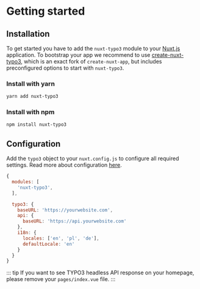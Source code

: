 # Getting started

## Installation

To get started you have to add the `nuxt-typo3` module to your [Nuxt.js](https://nuxtjs.org/) application. To bootstrap your app we recommend to use [create-nuxt-typo3](https://github.com/TYPO3-Initiatives/create-nuxt-typo3), which is an exact fork of `create-nuxt-app`, but includes preconfigured options to start with `nuxt-typo3`.

### Install with yarn

```sh
yarn add nuxt-typo3
```

### Install with npm

```sh
npm install nuxt-typo3
```

## Configuration

Add the `typo3` object to your `nuxt.config.js` to configure all required settings. Read more about configuration [here](https://typo3-initiatives.github.io/nuxt-typo3/configuration/i18n.html).

```js
{
  modules: [
    'nuxt-typo3',
  ],

  typo3: {
    baseURL: 'https://yourwebsite.com',
    api: {
      baseURL: 'https://api.yourwebsite.com'
    },
    i18n: {
      locales: ['en', 'pl', 'de'],
      defaultLocale: 'en'
    }
  }
}
```


::: tip
If you want to see TYPO3 headless API response on your homepage, please remove your `pages/index.vue` file.
:::
